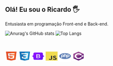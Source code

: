 ## Olá! Eu sou o Ricardo 🖐️
Entusiasta em programação Front-end e Back-end.

![Anurag's GitHub stats](https://github-readme-stats.vercel.app/api?username=RicoVieira&show_icons=true&theme=dark)
![Top Langs](https://github-readme-stats.vercel.app/api/top-langs/?username=ricoVieira&layout=compact&langs_count=8&card_width=240&locale=pt-br&theme=dark)
##
<div style="display: inline_block"><br>
  <img align="center" alt="HTML5" height="30" width="40" src="https://github.com/devicons/devicon/blob/master/icons/html5/html5-original.svg">
  <img align="center" alt="CSS" height="30" width="40" src="https://github.com/devicons/devicon/blob/master/icons/css3/css3-original.svg">
  <img align="center" alt="CSS" height="30" width="40" src="https://github.com/devicons/devicon/blob/master/icons/bootstrap/bootstrap-original.svg">
  <img align="center" alt="JS" height="30" width="40" src="https://github.com/devicons/devicon/blob/master/icons/javascript/javascript-original.svg">
  <img align="center" alt="PHP" height="40" width="40" src="https://github.com/devicons/devicon/blob/master/icons/php/php-plain.svg">
  <img align="center" alt="CSharp" height="30" width="40" src="https://github.com/devicons/devicon/blob/master/icons/csharp/csharp-original.svg">
</div>
